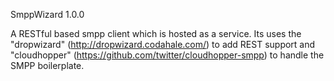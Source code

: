 SmppWizard 1.0.0

A RESTful based smpp client which is hosted as a service.
Its uses the "dropwizard" (http://dropwizard.codahale.com/) to add REST support 
and "cloudhopper" (https://github.com/twitter/cloudhopper-smpp) to handle the SMPP boilerplate.



